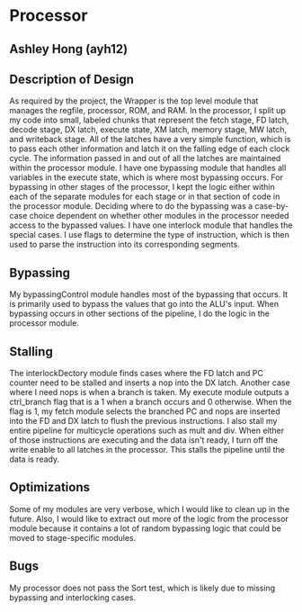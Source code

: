# Processor
## Ashley Hong (ayh12)

## Description of Design
As required by the project, the Wrapper is the top level module that manages the regfile, processor, ROM, and RAM. In the processor, I split up my code into small, labeled chunks that represent the fetch stage, FD latch, decode stage, DX latch, execute state, XM latch, memory stage, MW latch, and writeback stage. All of the latches have a very simple function, which is to pass each other information and latch it on the falling edge of each clock cycle. The information passed in and out of all the latches are maintained within the processor module. I have one bypassing module that handles all variables in the execute state, which is where most bypassing occurs. For bypassing in other stages of the processor, I kept the logic either within each of the separate modules for each stage or in that section of code in the processor module. Deciding where to do the bypassing was a case-by-case choice dependent on whether other modules in the processor needed access to the bypassed values. I have one interlock module that handles the special cases. I use flags to determine the type of instruction, which is then used to parse the instruction into its corresponding segments.

## Bypassing
My bypassingControl module handles most of the bypassing that occurs. It is primarily used to bypass the values that go into the ALU's input. When bypassing occurs in other sections of the pipeline, I do the logic in the processor module.

## Stalling
The interlockDectory module finds cases where the FD latch and PC counter need to be stalled and inserts a nop into the DX latch. Another case where I need nops is when a branch is taken. My execute module outputs a ctrl_branch flag that is a 1 when a branch occurs and 0 otherwise. When the flag is 1, my fetch module selects the branched PC and nops are inserted into the FD and DX latch to flush the previous instructions. I also stall my entire pipeline for multicycle operations such as mult and div. When either of those instructions are executing and the data isn't ready, I turn off the write enable to all latches in the processor. This stalls the pipeline until the data is ready.

## Optimizations
Some of my modules are very verbose, which I would like to clean up in the future. Also, I would like to extract out more of the logic from the processor module because it contains a lot of random bypassing logic that could be moved to stage-specific modules.

## Bugs
My processor does not pass the Sort test, which is likely due to missing bypassing and interlocking cases.